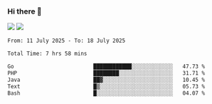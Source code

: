 ### Hi there 👋️

![](https://komarev.com/ghpvc/?username=Loner1024)
![](https://hit.yhype.me/github/profile?account_id=20189164)

<!--START_SECTION:waka-->

```txt
From: 11 July 2025 - To: 18 July 2025

Total Time: 7 hrs 58 mins

Go                         ████████████░░░░░░░░░░░░░   47.73 %
PHP                        ████████░░░░░░░░░░░░░░░░░   31.71 %
Java                       ██▓░░░░░░░░░░░░░░░░░░░░░░   10.45 %
Text                       █▒░░░░░░░░░░░░░░░░░░░░░░░   05.73 %
Bash                       █░░░░░░░░░░░░░░░░░░░░░░░░   04.07 %
```

<!--END_SECTION:waka-->



